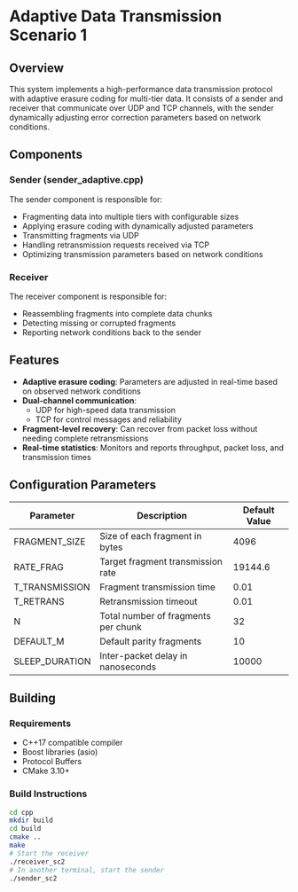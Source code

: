 # Adaptive Data Transmission Scenario 1

## Overview
This system implements a high-performance data transmission protocol with adaptive erasure coding for multi-tier data. It consists of a sender and receiver that communicate over UDP and TCP channels, with the sender dynamically adjusting error correction parameters based on network conditions.

## Components

### Sender (sender_adaptive.cpp)
The sender component is responsible for:
- Fragmenting data into multiple tiers with configurable sizes
- Applying erasure coding with dynamically adjusted parameters
- Transmitting fragments via UDP
- Handling retransmission requests received via TCP
- Optimizing transmission parameters based on network conditions

### Receiver
The receiver component is responsible for:
- Reassembling fragments into complete data chunks
- Detecting missing or corrupted fragments
- Reporting network conditions back to the sender

## Features
- **Adaptive erasure coding**: Parameters are adjusted in real-time based on observed network conditions
- **Dual-channel communication**:
    - UDP for high-speed data transmission
    - TCP for control messages and reliability
- **Fragment-level recovery**: Can recover from packet loss without needing complete retransmissions
- **Real-time statistics**: Monitors and reports throughput, packet loss, and transmission times

## Configuration Parameters
| Parameter | Description | Default Value |
|-----------|-------------|---------------|
| FRAGMENT_SIZE | Size of each fragment in bytes | 4096 |
| RATE_FRAG | Target fragment transmission rate | 19144.6 |
| T_TRANSMISSION | Fragment transmission time | 0.01 |
| T_RETRANS | Retransmission timeout | 0.01 |
| N | Total number of fragments per chunk | 32 |
| DEFAULT_M | Default parity fragments | 10 |
| SLEEP_DURATION | Inter-packet delay in nanoseconds | 10000 |

## Building

### Requirements
- C++17 compatible compiler
- Boost libraries (asio)
- Protocol Buffers
- CMake 3.10+

### Build Instructions
```bash
cd cpp
mkdir build
cd build
cmake ..
make
# Start the receiver
./receiver_sc2
# In another terminal, start the sender
./sender_sc2
```

